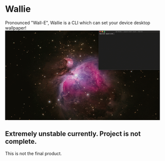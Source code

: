 # Wallie
Pronounced "Wall-E", Wallie is a CLI which can set your device desktop wallpaper!
![Wallie Demo](Wallie_Demo.gif)

## Extremely unstable currently. Project is not complete.
This is not the final product.

